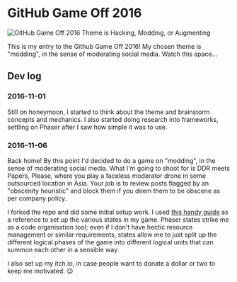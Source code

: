 # GitHub Game Off 2016

![GitHub Game Off 2016 Theme is Hacking, Modding, or Augmenting](https://cloud.githubusercontent.com/assets/121322/19498019/d8827370-9543-11e6-82d8-6da822b6147b.png)

This is my entry to the Github Game Off 2016! My chosen theme is "modding", in the sense of moderating social media. Watch this space...

## Dev log

### 2016-11-01

Still on honeymoon, I started to think about the theme and brainstorm concepts and mechanics. I also started doing research into frameworks, settling on Phaser after I saw how simple it was to use.

### 2016-11-06

Back home! By this point I'd decided to do a game on "modding", in the sense of moderating social media. What I'm going to shoot for is DDR meets Papers, Please, where you play a faceless moderator drone in some outsourced location in Asia. Your job is to review posts flagged by an "obscenity heuristic" and block them if you deem them to be obscene as per company policy.

I forked the repo and did some initial setup work. I used [this handy guide](http://perplexingtech.weebly.com/game-dev-blog/using-states-in-phaserjs-javascript-game-developement) as a reference to set up the various states in my game. Phaser states strike me as a code organisation tool; even if I don't have hectic resource management or similar requirements, states allow me to just split up the different logical phases of the game into different logical units that can summon each other in a sensible way.

I also set up my itch.io, in case people want to donate a dollar or two to keep me motivated. 😉
